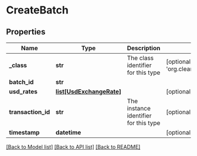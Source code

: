 # CreateBatch

## Properties
Name | Type | Description | Notes
------------ | ------------- | ------------- | -------------
**_class** | **str** | The class identifier for this type | [optional] [default to 'org.clearing.CreateBatch']
**batch_id** | **str** |  | 
**usd_rates** | [**list[UsdExchangeRate]**](UsdExchangeRate.md) |  | [optional] 
**transaction_id** | **str** | The instance identifier for this type | [optional] 
**timestamp** | **datetime** |  | [optional] 

[[Back to Model list]](../README.md#documentation-for-models) [[Back to API list]](../README.md#documentation-for-api-endpoints) [[Back to README]](../README.md)


